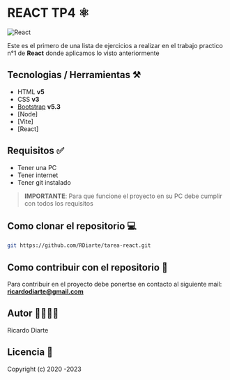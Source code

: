 # REACT TP4 ⚛️

![React](https://www.arsys.es/blog/file/uploads/2017/04/React.jpg)

Este es el primero de una lista de ejercicios a realizar en el trabajo practico n°1 de **React** donde aplicamos lo visto anteriormente

## Tecnologias / Herramientas ⚒️

- HTML **v5**
- CSS **v3**
- [Bootstrap](https://getbootstrap.com/) **v5.3**
- [Node]
- [Vite]
- [React]

## Requisitos ✅

- Tener una PC
- Tener internet
- Tener git instalado

> **IMPORTANTE**: Para que funcione el proyecto en su PC debe cumplir con todos los requisitos

## Como clonar el repositorio 💻

```bash
git https://github.com/RDiarte/tarea-react.git
```

## Como contribuir con el repositorio 🤝

Para contribuir en el proyecto debe ponertse en contacto al siguiente mail: **ricardodiarte@gmail.com**

## Autor 👨‍💻👩‍💻

Ricardo Diarte

## Licencia 📄

Copyright (c) 2020 -2023
